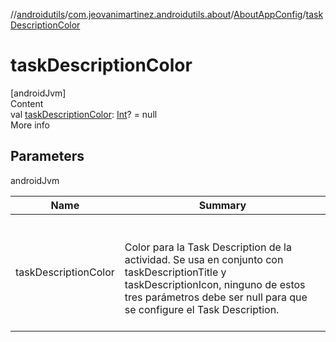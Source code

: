 //[androidutils](../../index.md)/[com.jeovanimartinez.androidutils.about](../index.md)/[AboutAppConfig](index.md)/[taskDescriptionColor](task-description-color.md)



# taskDescriptionColor  
[androidJvm]  
Content  
val [taskDescriptionColor](task-description-color.md): [Int](https://kotlinlang.org/api/latest/jvm/stdlib/kotlin/-int/index.html)? = null  
More info  


## Parameters  
  
androidJvm  
  
|  Name|  Summary| 
|---|---|
| <a name="com.jeovanimartinez.androidutils.about/AboutAppConfig/taskDescriptionColor/#/PointingToDeclaration/"></a>taskDescriptionColor| <a name="com.jeovanimartinez.androidutils.about/AboutAppConfig/taskDescriptionColor/#/PointingToDeclaration/"></a><br><br>Color para la Task Description de la actividad. Se usa en conjunto con taskDescriptionTitle y taskDescriptionIcon, ninguno de estos tres parámetros     debe ser null para que se configure el Task Description.<br><br>
  
  



